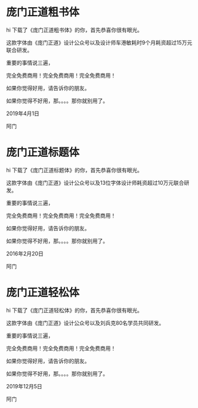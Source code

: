 # 庞门正道粗书体

hi 下载了《庞门正道粗书体》的你，首先恭喜你很有眼光。

这款字体由《庞门正道》设计公众号以及设计师车港敏耗时9个月耗资超过15万元联合研发。


重要的事情说三遍，

完全免费商用！完全免费商用！完全免费商用！



如果你觉得好用，请告诉你的朋友。

如果你觉得不好用，那。。。。那你就别用了。


2019年4月1日

阿门

# 庞门正道标题体

hi 下载了《庞门正道标题体》的你，首先恭喜你很有眼光。

这款字体由《庞门正道》设计公众号以及13位字体设计师耗资超过10万元联合研发。


重要的事情说三遍，

完全免费商用！完全免费商用！完全免费商用！



如果你觉得好用，请告诉你的朋友。

如果你觉得不好用，那。。。。那你就别用了。


2016年2月20日

阿门

# 庞门正道轻松体

hi 下载了《庞门正道轻松体》的你，首先恭喜你很有眼光。

这款字体由《庞门正道》设计公众号以及刘兵克80名学员共同研发。


重要的事情说三遍，

完全免费商用！完全免费商用！完全免费商用！



如果你觉得好用，请告诉你的朋友。

如果你觉得不好用，那。。。。那你就别用了。


2019年12月5日

阿门